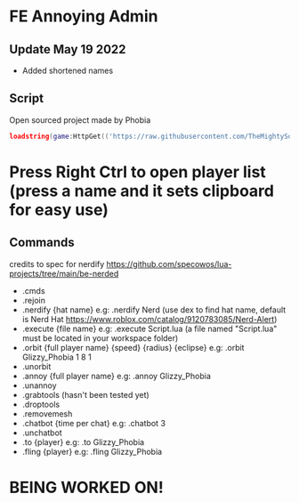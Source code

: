 # FE Annoying Admin

## Update May 19 2022
 * Added shortened names

## Script
Open sourced project made by Phobia
```lua
loadstring(game:HttpGet(('https://raw.githubusercontent.com/TheMightySource/FE-Annoying-Admin/main/Main.lua'),true))()
```
# Press Right Ctrl to open player list (press a name and it sets clipboard for easy use)
## Commands
credits to spec for nerdify https://github.com/specowos/lua-projects/tree/main/be-nerded
 * .cmds
 * .rejoin
 * .nerdify {hat name} e.g: .nerdify Nerd (use dex to find hat name, default is Nerd Hat https://www.roblox.com/catalog/9120783085/Nerd-Alert)
 * .execute {file name} e.g: .execute Script.lua (a file named "Script.lua" must be located in your workspace folder)
 * .orbit {full player name} {speed} {radius} {eclipse} e.g: .orbit Glizzy_Phobia 1 8 1
 * .unorbit
 * .annoy {full player name} e.g: .annoy Glizzy_Phobia
 * .unannoy
 * .grabtools (hasn't been tested yet)
 * .droptools
 * .removemesh
 * .chatbot {time per chat} e.g: .chatbot 3
 * .unchatbot
 * .to {player} e.g: .to Glizzy_Phobia
 * .fling {player} e.g: .fling Glizzy_Phobia
 
 # BEING WORKED ON!
